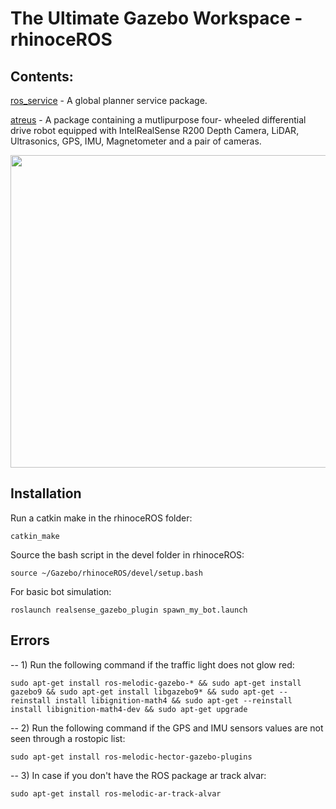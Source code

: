 # The Ultimate Gazebo Workspace - rhinoceROS #

## Contents: 

[ros_service](https://github.com/leander-dsouza/Gazebo/tree/master/rhinoceROS/src/ros_service) - A global planner service package. 

[atreus](https://github.com/leander-dsouza/Gazebo/tree/master/rhinoceROS/src/atreus) - A package containing a mutlipurpose  four- wheeled differential drive robot equipped with IntelRealSense R200 Depth Camera, LiDAR, Ultrasonics, GPS, IMU, Magnetometer and a pair of cameras. 

<img src="https://user-images.githubusercontent.com/45683974/77582804-fab66b00-6f05-11ea-915e-847d5defb0b9.gif" width="900" height="500">

Installation
------------

Run a catkin make in the rhinoceROS folder:

    catkin_make

Source the bash script in the devel folder in rhinoceROS:

    source ~/Gazebo/rhinoceROS/devel/setup.bash
    
For basic bot simulation:

    roslaunch realsense_gazebo_plugin spawn_my_bot.launch


Errors
------------
-- 1) Run the following command if the traffic light does not glow red: 

    sudo apt-get install ros-melodic-gazebo-* && sudo apt-get install gazebo9 && sudo apt-get install libgazebo9* && sudo apt-get --reinstall install libignition-math4 && sudo apt-get --reinstall install libignition-math4-dev && sudo apt-get upgrade
    
-- 2) Run the following command if the GPS and IMU sensors values are not seen through a rostopic list: 

    sudo apt-get install ros-melodic-hector-gazebo-plugins

-- 3) In case if you don't have the ROS package ar track alvar: 

    sudo apt-get install ros-melodic-ar-track-alvar
